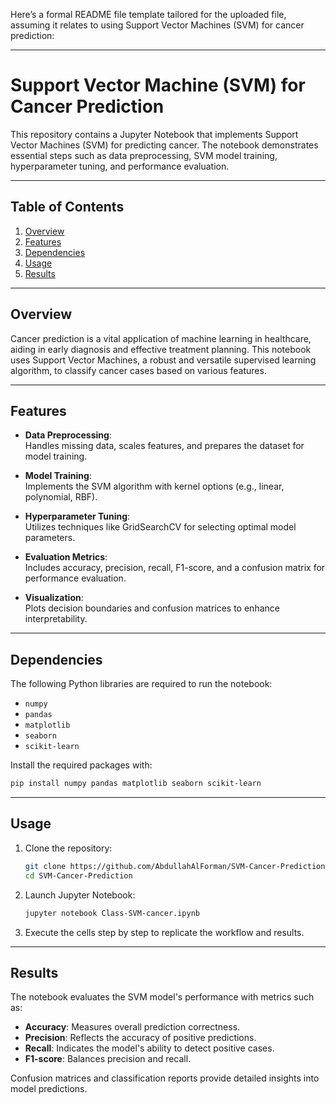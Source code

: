Here’s a formal README file template tailored for the uploaded file, assuming it relates to using Support Vector Machines (SVM) for cancer prediction:

---

# Support Vector Machine (SVM) for Cancer Prediction

This repository contains a Jupyter Notebook that implements Support Vector Machines (SVM) for predicting cancer. The notebook demonstrates essential steps such as data preprocessing, SVM model training, hyperparameter tuning, and performance evaluation.

---

## Table of Contents

1. [Overview](#overview)  
2. [Features](#features)  
3. [Dependencies](#dependencies)  
4. [Usage](#usage)  
5. [Results](#results)

---

## Overview

Cancer prediction is a vital application of machine learning in healthcare, aiding in early diagnosis and effective treatment planning. This notebook uses Support Vector Machines, a robust and versatile supervised learning algorithm, to classify cancer cases based on various features.

---

## Features

- **Data Preprocessing**:  
  Handles missing data, scales features, and prepares the dataset for model training.

- **Model Training**:  
  Implements the SVM algorithm with kernel options (e.g., linear, polynomial, RBF).

- **Hyperparameter Tuning**:  
  Utilizes techniques like GridSearchCV for selecting optimal model parameters.

- **Evaluation Metrics**:  
  Includes accuracy, precision, recall, F1-score, and a confusion matrix for performance evaluation.

- **Visualization**:  
  Plots decision boundaries and confusion matrices to enhance interpretability.

---

## Dependencies

The following Python libraries are required to run the notebook:

- `numpy`  
- `pandas`  
- `matplotlib`  
- `seaborn`  
- `scikit-learn`  

Install the required packages with:
```bash
pip install numpy pandas matplotlib seaborn scikit-learn
```

---

## Usage

1. Clone the repository:
   ```bash
   git clone https://github.com/AbdullahAlForman/SVM-Cancer-Prediction.git
   cd SVM-Cancer-Prediction
   ```

2. Launch Jupyter Notebook:
   ```bash
   jupyter notebook Class-SVM-cancer.ipynb
   ```

3. Execute the cells step by step to replicate the workflow and results.

---

## Results

The notebook evaluates the SVM model's performance with metrics such as:  
- **Accuracy**: Measures overall prediction correctness.  
- **Precision**: Reflects the accuracy of positive predictions.  
- **Recall**: Indicates the model's ability to detect positive cases.  
- **F1-score**: Balances precision and recall.  

Confusion matrices and classification reports provide detailed insights into model predictions.
